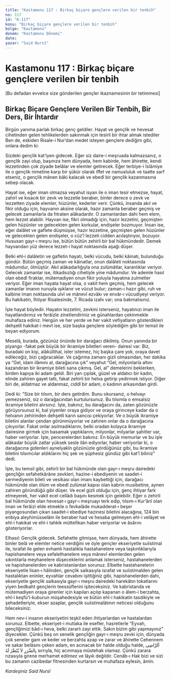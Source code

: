 ```yaml
---
title: "Kastamonu 117 : Birkaç biçare gençlere verilen bir tenbih"
no: 117
id: "K-117"
konu: "Birkaç biçare gençlere verilen bir tenbih"
bolge: "Kastamonu"
donem: "Kastamonu Dönemi"
date: 
yazar: "Said Nursî"
---
```


# Kastamonu 117 : Birkaç biçare gençlere verilen bir tenbih

<p class="takdim">[Bu defadan evvelce size gönderilen gençler ikaznamesinin bir tetimmesi]</p>

## Birkaç Biçare Gençlere Verilen Bir Tenbih, Bir Ders, Bir İhtardır

Birgün yanıma parlak birkaç genç geldiler. Hayat ve gençlik ve hevesat cihetinden gelen tehlikelerden sakınmak için tesirli bir ihtar almak istediler Ben de, eskiden Risale-i Nur’dan medet isteyen gençlere dediğim gibi, onlara dedim ki:

Sizdeki gençlik kat’iyen gidecek. Eğer siz daire-i meşruada kalmazsanız, o gençlik zayi olup, başınıza hem dünyada, hem kabirde, hem âhirette, kendi lezzetinden çok ziyade belâlar ve elemler getirecek. Eğer terbiye-i İslâmiye ile o gençlik nimetine karşı bir şükür olarak iffet ve namusluluk ve taatte sarf etseniz, o gençlik mânen bâki kalacak ve ebedî bir gençlik kazanmasına sebep olacak.

Hayat ise, eğer iman olmazsa veyahut isyan ile o iman tesir etmezse, hayat, zahirî ve kısacık bir zevk ve lezzetle beraber, binler derece o zevk ve lezzetten ziyade elemler, hüzünler, kederler verir. Çünkü, insanda akıl ve fikir olduğu için, hayvanın aksine olarak, hazır zamanla beraber geçmiş ve gelecek zamanlarla da fıtraten alâkadardır. O zamanlardan dahi hem elem, hem lezzet alabilir. Hayvan ise, fikri olmadığı için, hazır lezzetini, geçmişten gelen hüzünler ve gelecekten gelen korkular, endişeler bozmuyor. İnsan ise, eğer dalâlet ve gaflete düşmüşse, hazır lezzetine, geçmişten gelen hüzünler ve gelecekten gelen endişeler, o cüz’î lezzeti cidden acılaştırıyor, bozuyor. Hususan gayr-ı meşru ise, bütün bütün zehirli bir bal hükmündedir. Demek hayvandan yüz derece lezzet-i hayat noktasında aşağı düşer.

Belki ehl‑i dalâletin ve gafletin hayatı, belki vücudu, belki kâinatı, bulunduğu gündür. Bütün geçmiş zaman ve kâinatlar, onun dalâleti noktasında mâdumdur, ölmüştür. Akıl alâkadarlığıyla ona zulümâtlar, karanlıklar veriyor. Gelecek zamanlar ise, itikadsızlığı cihetiyle yine mâdumdur. Ve ademle hasıl olan ebedî firaklar, mütemadiyen onun fikir yoluyla hayatına zulmetler veriyor. Eğer iman hayata hayat olsa, o vakit hem geçmiş, hem gelecek zamanlar imanın nuruyla ışıklanır ve vücut bulur; zaman-ı hazır gibi, ruh ve kalbine iman noktasında ulvî ve mânevî ezvâkı ve envâr-ı vücudiyeyi veriyor. Bu hakikatin, İhtiyar Risalesinde, 7. Ricada izahı var; ona bakmalısınız.

İşte hayat böyledir. Hayatın lezzetini, zevkini isterseniz, hayatınızı iman ile hayatlandırınız ve ferâizle zinetlendiriniz ve günahlardan çekinmekle muhafaza ediniz. Hergün ve her yerde ve her vakit vefiyatların gösterdikleri dehşetli hakikat-i mevt ise, size başka gençlere söylediğim gibi bir temsil ile beyan ediyorum.

Meselâ, burada, gözünüz önünde bir darağacı dikilmiş. Onun yanında bir piyango -fakat pek büyük bir ikramiye biletleri veren- dairesi var. Biz, buradaki on kişi, alâküllihal, ister istemez, hiç başka çare yok, oraya davet edileceğiz, bizi çağıracaklar. Ve çağırma zamanı gizli olmasından, her dakika ya “Gel, idam ilâmını al, darağacına çık” veyahut “Gel, milyonlarla altını kazandıran bir ikramiye bileti sana çıkmış. Gel, al” demelerini beklerken, birden kapıya iki adam geldi. Biri yarı çıplak, güzel ve aldatıcı bir kadın, elinde zahiren gayet tatlı, fakat zehirli bir helva getirip yedirmek istiyor. Diğer biri de, aldatmaz ve aldanmaz, ciddî bir adam, o kadının arkasından girdi.

Dedi ki: “Size bir tılsım, bir ders getirdim. Bunu okursanız, o helvayı yemezseniz, siz o darağacından kurtulursunuz. Bu tılsımla o emsalsiz ikramiye biletini alırsınız. İşte, bakınız, bu darağacını da, zaten gözünüzle görüyorsunuz ki, bal yiyenler oraya gidiyor ve oraya girinceye kadar da o helvanın zehirinden dehşetli karın sancısı çekiyorlar. Ve o büyük ikramiye biletini alanlar çendan görünmüyorlar ve zahiren onlar da o darağacına çıkıyorlar. Fakat onlar asılmadıklarını, belki oradan kolayca ikramiye dairesine girmek için basamak yaptıklarını, milyonlar, milyarlar şahitler var, haber veriyorlar. İşte, pencerelerden bakınız. En büyük memurlar ve bu işle alâkadar büyük zatlar yüksek sesle ilân ediyorlar, haber veriyorlar ki, o darağacına gidenleri aynelyakîn gözünüzle gördüğünüz gibi, bu ikramiye biletini tılsımcılar aldıklarını hiç şek ve şüphesiz gündüz gibi kat’î biliniz” dedi.

İşte, bu temsil gibi, zehirli bir bal hükmünde olan gayr-ı meşru dairedeki gençliğin sefahetkârâne zevkleri, hazine-i ebediyenin ve saadet-i sermediyenin bileti ve vesikası olan imanı kaybettiği için, darağacı hükmünde olan ölüm ve ebedî zulümat kapısı olan kabrin musibetine, aynen zahiren göründüğü gibi düşer. Ve ecel gizli olduğu için, genç ihtiyar fark etmeyerek, her vakit ecel cellâdı başını kesmek için gelebilir. Eğer o zehirli bal hükmünde olan hevesat-ı gayr-ı meşruayı terk edip, tılsım-ı Kur’ânî olan iman ve ferâizi elde etmekle o fevkalâde mukadderat-ı beşer piyangosundan çıkan saadet-i ebediye hazinesi biletini alacağına, 124 bin enbiya aleyhimüsselâm ile beraber had ve hesaba gelmeyen ehl-i velâyet ve ehl-i hakikat ve ehl-i tahkik müttefikan haber veriyorlar ve âsârını gösteriyorlar.

Elhasıl: Gençlik gidecek. Sefahette gitmişse, hem dünyada, hem âhirette binler belâ ve elemler netice verdiğini ve öyle gençler ekseriyetle suiistimal ile, israfat ile gelen evhamlı hastalıkla hastahanelere veya taşkınlıklarıyla hapishanelere veya sefalethanelere veya mânevî elemlerden gelen sıkıntılarla meyhanelere düşeceklerini anlamak isterseniz, hastahanelerden ve hapishanelerden ve kabristanlardan sorunuz. Elbette hastahanelerin ekseriyetle lisan-ı hâlinden, gençlik saikasıyla israfat ve suiistimalden gelen hastalıktan eninler, eyvahlar cevabını işittiğiniz gibi, hapishanelerden dahi, ekseriyetle gençlik saikasıyla gayr-ı meşru dairedeki harekâtın tokatlarını yiyen bedbaht gençlerin teessüflerini işiteceksiniz. Ve kabristanda ve mütemadiyen oraya girenler için kapıları açılıp kapanan o âlem-i berzahta, ehl-i keşfü’l-kuburun müşahedesiyle ve bütün ehl-i hakikatin tasdikiyle ve şehadetleriyle, ekser azaplar, gençlik suiistimalâtının neticesi olduğunu bileceksiniz.

Hem nev-i insanın ekseriyetini teşkil eden ihtiyarlardan ve hastalardan sorunuz. Elbette, ekseriyet-i mutlaka ile esefler, hasretlerle “Eyvah, gençliğimizi bâd-ı heva, belki zararlı zayi ettik. Sakın bizim gibi yapmayınız” diyecekler. Çünkü beş on senelik gençliğin gayr-ı meşru zevki için, dünyada çok seneler gam ve keder ve berzahta azap ve zarar ve âhirette Cehennem ve sakar belâsını çeken adam, en acınacak bir halde olduğu halde, <span class="arabic" dir="rtl" title="Meal: “Zarara kendi rızasıyla girene merhamet edilmez.”">اَلرَّاضِى بِالضَّرَرِ لاَ يُنْظَرُ لَهُ</span> sırrıyla, hiç acınmaya müstehak olamaz. Çünkü zarara rızasıyla girene merhamet edilmez ve lâyık değildir. Cenâb-ı Hak bizi ve sizi bu zamanın cazibedar fitnesinden kurtarsın ve muhafaza eylesin, âmin.

*Kardeşiniz*
*Said Nursî*
